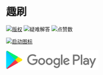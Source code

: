 # 趣刷
[![版权](https://img.shields.io/github/license/Mr-Cai/fun_refresh)](https://raw.githubusercontent.com/Mr-Cai/fun_refresh/master/LICENSE) 
![疑难解答](https://img.shields.io/github/issues/Mr-Cai/fun_refresh)
![点赞数](https://img.shields.io/github/stars/Mr-Cai/fun_refresh)

[<img src="asset/svg/new_icon.svg" width="30%" height="30%" alt="启动图标">](https://d.6short.com/funs)  

[<img src="screen/google_play_store.png" width="50%" height="30%">](https://play.google.com/store/apps/details?id=intelligent.fun_refresh)
